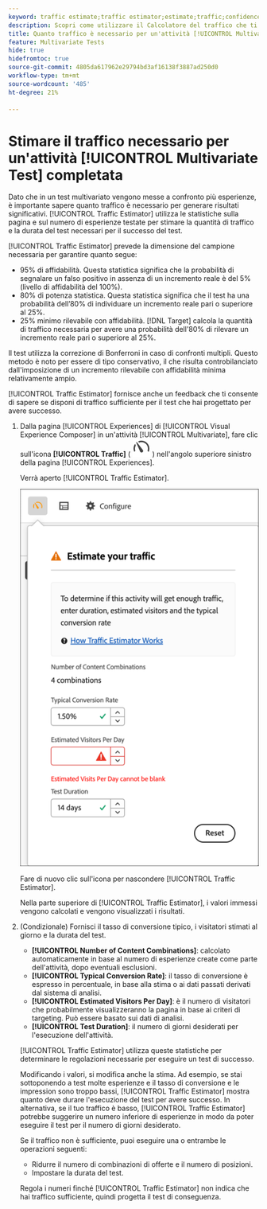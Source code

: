 ```yaml
---
keyword: traffic estimate;traffic estimator;estimate;traffic;confidence;statistical power;lift;bonferroni;conversion rate;visitors per day;duration
description: Scopri come utilizzare il Calcolatore del traffico che ti consente di sapere se disponi di traffico sufficiente per il completamento dell'attività  [!DNL Adobe Target] [!UICONTROL Multivariate Test].
title: Quanto traffico è necessario per un'attività [!UICONTROL Multivariate Test] (MVT)?
feature: Multivariate Tests
hide: true
hidefromtoc: true
source-git-commit: 4805da617962e29794bd3af16138f3887ad250d0
workflow-type: tm+mt
source-wordcount: '485'
ht-degree: 21%

---
```


# Stimare il traffico necessario per un&#39;attività [!UICONTROL Multivariate Test] completata

Dato che in un test multivariato vengono messe a confronto più esperienze, è importante sapere quanto traffico è necessario per generare risultati significativi. [!UICONTROL Traffic Estimator] utilizza le statistiche sulla pagina e sul numero di esperienze testate per stimare la quantità di traffico e la durata del test necessari per il successo del test.

[!UICONTROL Traffic Estimator] prevede la dimensione del campione necessaria per garantire quanto segue:

* 95% di affidabilità. Questa statistica significa che la probabilità di segnalare un falso positivo in assenza di un incremento reale è del 5% (livello di affidabilità del 100%).
* 80% di potenza statistica. Questa statistica significa che il test ha una probabilità dell’80% di individuare un incremento reale pari o superiore al 25%.
* 25% minimo rilevabile con affidabilità. [!DNL Target] calcola la quantità di traffico necessaria per avere una probabilità dell&#39;80% di rilevare un incremento reale pari o superiore al 25%.

Il test utilizza la correzione di Bonferroni in caso di confronti multipli. Questo metodo è noto per essere di tipo conservativo, il che risulta controbilanciato dall&#39;imposizione di un incremento rilevabile con affidabilità minima relativamente ampio.

[!UICONTROL Traffic Estimator] fornisce anche un feedback che ti consente di sapere se disponi di traffico sufficiente per il test che hai progettato per avere successo.

1. Dalla pagina [!UICONTROL Experiences] di [!UICONTROL Visual Experience Composer] in un&#39;attività [!UICONTROL Multivariate], fare clic sull&#39;icona **[!UICONTROL Traffic]** ( ![icona Calcolatore traffico](/help/main/assets/icons/Gauge2.svg) ) nell&#39;angolo superiore sinistro della pagina [!UICONTROL Experiences].

   Verrà aperto [!UICONTROL Traffic Estimator].

   ![Interfaccia utente Calcolatore traffico](/help/main/c-activities/c-multivariate-testing/t-create-multivariate-test/assets/mvt-est.png)

   Fare di nuovo clic sull&#39;icona per nascondere [!UICONTROL Traffic Estimator].

   Nella parte superiore di [!UICONTROL Traffic Estimator], i valori immessi vengono calcolati e vengono visualizzati i risultati.

1. (Condizionale) Fornisci il tasso di conversione tipico, i visitatori stimati al giorno e la durata del test.

   * **[!UICONTROL Number of Content Combinations]**: calcolato automaticamente in base al numero di esperienze create come parte dell&#39;attività, dopo eventuali esclusioni.
   * **[!UICONTROL Typical Conversion Rate]**: il tasso di conversione è espresso in percentuale, in base alla stima o ai dati passati derivati dal sistema di analisi.
   * **[!UICONTROL Estimated Visitors Per Day]**: è il numero di visitatori che probabilmente visualizzeranno la pagina in base ai criteri di targeting. Può essere basato sui dati di analisi.
   * **[!UICONTROL Test Duration]**: il numero di giorni desiderati per l&#39;esecuzione dell&#39;attività.

   [!UICONTROL Traffic Estimator] utilizza queste statistiche per determinare le regolazioni necessarie per eseguire un test di successo.

   Modificando i valori, si modifica anche la stima. Ad esempio, se stai sottoponendo a test molte esperienze e il tasso di conversione e le impression sono troppo bassi, [!UICONTROL Traffic Estimator] mostra quanto deve durare l&#39;esecuzione del test per avere successo. In alternativa, se il tuo traffico è basso, [!UICONTROL Traffic Estimator] potrebbe suggerire un numero inferiore di esperienze in modo da poter eseguire il test per il numero di giorni desiderato.

   Se il traffico non è sufficiente, puoi eseguire una o entrambe le operazioni seguenti:

   * Ridurre il numero di combinazioni di offerte e il numero di posizioni.
   * Impostare la durata del test.

   Regola i numeri finché [!UICONTROL Traffic Estimator] non indica che hai traffico sufficiente, quindi progetta il test di conseguenza.

